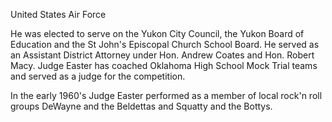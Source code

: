 ﻿---
fname: 'Donald'
lname: 'Easter'
id: 982
published: False
layout: judge-bio
---
United States Air Force

He was elected to serve on the Yukon City Council, the Yukon Board of Education and the St John's Episcopal Church School Board.  He served as an Assistant District Attorney under Hon. Andrew Coates and Hon. Robert Macy.  Judge Easter has coached Oklahoma High School Mock Trial teams and served as a judge for the competition.

In the early 1960's Judge Easter performed as a member of local rock'n roll groups DeWayne and the Beldettas and Squatty and the Bottys.
